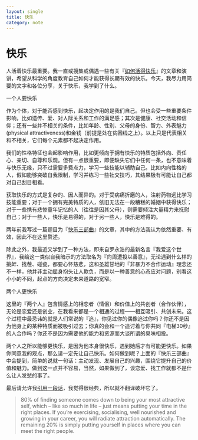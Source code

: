 ```yaml
---
layout: single
title: 快乐
category: note
---
```


# 快乐

人活着快乐最重要。我一直或搜集或偶遇一些有关『[如何活得快乐](http://lesswrong.com/lw/4su/how_to_be_happy/)』的文章和演讲，希望从科学的角度教育自己如何才能获得长期有效的快乐。今天，我尽力用简要的文字和各位分享，关于快乐，我学到了什么。

一个人要快乐

作为个体，对于能否感到快乐，起决定作用的是我们自己。但也会受一些重要条件影响，比如遗传、爱、对人际关系和工作的满足感；其次是健康、社交活动和信仰；还有一些并不相关的条件，比如年龄、性别、父母的身份、智力、外表魅力(physical attractiveness)和金钱（前提是处在贫困线之上）。以上只是代表相关和不相关，它们每个元素都不起决定作用。

我们的性格特征也会起影响作用，比如更倾向于拥有快乐的特质包括外向、责任心、亲切、自尊和乐观。但有一点很重要，即便缺失它们中任何一条，也不意味着与快乐无缘，只不过需要多费点力，学习一些技能以辅助自己。比如内向性格的人，假如能够突破自我限制，学习并练习一些社交技巧，其结果极有可能让自己都对自己刮目相看。

获取快乐的方式是复杂的、因人而异的。对于受病痛折磨的人，注射药物远比学习技能重要；对于一个拥有完美特质的人，依旧无法在一段糟糕的婚姻中获得快乐；对于一些携有悲惨童年记忆的人（往往是因其父母），则需要倾注大量精力来抚慰自己；对于一些人，快乐是易得的，对于另一些人，快乐是难得的。

两年前我写过一篇题目为『[快乐三部曲](http://blog.lizunlong.com/post/11434329305/ted-happiness)』的文章，其中的方法我认为依然重要、有效，因此不在这里赘述。

除此之外，我最近又学到了一种方法，即来自罗永浩的最新名言『我爱这个世界』，我给这一类似自我暗示的方法取名为『向周遭投以善意』，无论遇到什么样的挑衅、找茬、碰瓷，都要心怀慈悲，这和圣雄甘地的『非暴力不合作运动』理念还不一样，他并非主动屈身抱头让人欺负，而是以一种善意的心态应对问题，别看这小小的不同，起点的方向决定未来道路的宽窄。

两个人更快乐

这里的『两个人』包含情感上的相恋者（情侣）和价值上的共创者（合作伙伴），无论是恋爱还是创业，在我看来都是一个相通的过程——相互吸引、共创未来。这个过程中最忌讳的就是人们常说的『追』，你见过你的偶像追过你吗？你还不是因为他身上的某种特质而被吸引过去；你真的会和一个追讨着与你共同『电梯30秒』的人合作吗？你还不是因为需要他的能力和资源而大谈所谓的臭味相投。

两个人之所以能够更快乐，是因为他本身很快乐，遇到她后才有可能更快乐。如果你同意我的观点，那么请一定先让自己快乐。如何做到呢？上面的『快乐三部曲』中会提到，简单的说就一句话：主动发现、发展自己的兴趣，围绕它提升自己的价值和魅力。做到这一点并不容易，当然，如果做到了，谈恋爱、找工作就都不是什么让人发愁的事了。

最后请允许我[引用一段话](http://oliveremberton.com/2014/life-is-a-game-this-is-your-strategy-guide/)，我觉得很经典，所以就不翻译破坏它了。

> 80% of finding someone comes down to being your most attractive self, which – like so much in life – just means putting your time in the right places. If you’re exercising, socialising, well nourished and growing in your career, you will radiate attraction automatically. The remaining 20% is simply putting yourself in places where you can meet the right people.
